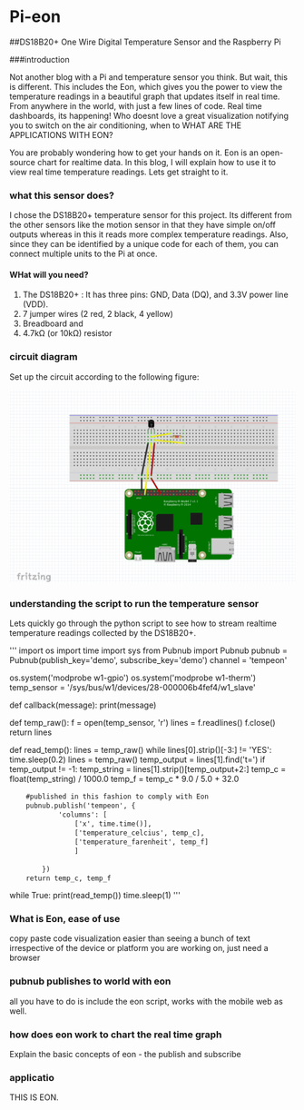 # Pi-eon

##DS18B20+ One Wire Digital Temperature Sensor and the Raspberry Pi

###introduction

Not another blog with a Pi and temperature sensor you think. But wait, this is different. This includes the Eon, which gives you the power to view the temperature readings in a beautiful graph that updates itself in real time. From anywhere in the world, with just a few lines of code. Real time dashboards, its happening! Who doesnt love a great visualization notifying you to switch on the air conditioning, when to WHAT ARE THE APPLICATIONS WITH EON? 

You are probably wondering how to get your hands on it. Eon is an open-source chart for realtime data. In this blog, I will explain how to use it to view real time temperature readings.  Lets get straight to it.

### what this sensor does?

I chose the DS18B20+ temperature sensor for this project. Its different from the other sensors like the motion sensor in that they have simple on/off outputs whereas in this it reads more complex temperature readings. Also, since they can be identified by a unique code for each of them, you can connect multiple units to the Pi at once. 

#### WHat will you need?

1.  The DS18B20+ : It has three pins: GND, Data (DQ), and 3.3V power line (VDD). 
2.  7 jumper wires (2 red, 2 black, 4 yellow)
3.  Breadboard and 
4.  4.7kΩ (or 10kΩ) resistor


### circuit diagram

Set up the circuit according to the following figure: 

![image](images/circuit.png)

### understanding the script to run the temperature sensor

Lets quickly go through the python script to see how to stream realtime temperature readings collected by the DS18B20+. 


'''
import os
import time
import sys
from Pubnub import Pubnub
pubnub = Pubnub(publish_key='demo', subscribe_key='demo')
channel = 'tempeon'

os.system('modprobe w1-gpio')
os.system('modprobe w1-therm')
temp_sensor = '/sys/bus/w1/devices/28-000006b4fef4/w1_slave'

def callback(message):
    print(message)

def temp_raw():
    f = open(temp_sensor, 'r')
    lines = f.readlines()
    f.close()
    return lines

def read_temp():
    lines = temp_raw()
    while lines[0].strip()[-3:] != 'YES':
        time.sleep(0.2)
        lines = temp_raw()
    temp_output = lines[1].find('t=')
    if temp_output != -1:
        temp_string = lines[1].strip()[temp_output+2:]
        temp_c = float(temp_string) / 1000.0
        temp_f = temp_c * 9.0 / 5.0 + 32.0
        
        #published in this fashion to comply with Eon
        pubnub.publish('tempeon', {
                'columns': [
                    ['x', time.time()],
                    ['temperature_celcius', temp_c],
                    ['temperature_farenheit', temp_f]
                    ]
                
            })
        return temp_c, temp_f
while True:
    print(read_temp())
    time.sleep(1)
'''
### What is Eon, ease of use
copy paste code
visualization easier than seeing a bunch of text
irrespective of the device or platform you are working on, just need a browser


### pubnub publishes to world with eon
all you have to do is include the eon script, works with the mobile web as well. 

### how does eon work to chart the real time graph
Explain the basic concepts of eon - the publish and subscribe

### applicatio




THIS IS EON. 
